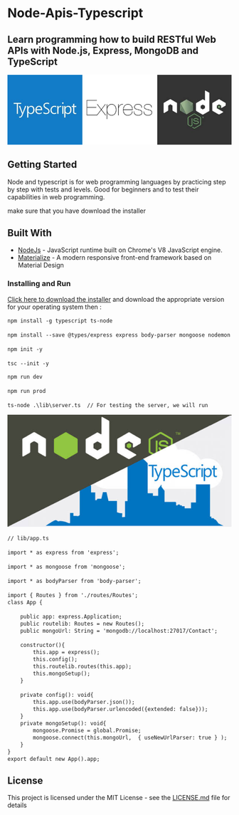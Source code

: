 # Node-Apis-Typescript

## Learn programming how to build RESTful Web APIs with Node.js, Express, MongoDB and TypeScript
![Node-api-typescript](img/01.jpeg)

## Getting Started

Node and typescript is for web programming languages by practicing step by step with tests and levels. Good for beginners and to test their capabilities in web programming.

make sure that you have download the installer
## Built With

* [NodeJs](https://nodejs.org/en/docs/) - JavaScript runtime built on Chrome's V8 JavaScript engine. 
* [Materialize](http://materializecss.com/getting-started.html) - A modern responsive front-end framework based on Material Design

### Installing and Run

   [Click here to download the installer](https://github.com/savalone47/Node-api-typescritp/)
   and download the appropriate version for your operating system then :

```
npm install -g typescript ts-node

npm install --save @types/express express body-parser mongoose nodemon

npm init -y

tsc --init -y
```

```
npm run dev 

npm run prod

ts-node .\lib\server.ts  // For testing the server, we will run
```

![Node-api-typescript](img/02.jpeg)

`````
// lib/app.ts

import * as express from 'express';

import * as mongoose from 'mongoose';

import * as bodyParser from 'body-parser';

import { Routes } from './routes/Routes';
class App {

    public app: express.Application;
    public routelib: Routes = new Routes();
    public mongoUrl: String = 'mongodb://localhost:27017/Contact';

    constructor(){
        this.app = express();
        this.config();
        this.routelib.routes(this.app);
        this.mongoSetup();
    }

    private config(): void{
        this.app.use(bodyParser.json());
        this.app.use(bodyParser.urlencoded({extended: false}));
    }
    private mongoSetup(): void{   
        mongoose.Promise = global.Promise;
        mongoose.connect(this.mongoUrl,  { useNewUrlParser: true } );
    }
}
export default new App().app;
`````

## License

This project is licensed under the MIT License - see the [LICENSE.md](LICENSE.md) file for details
